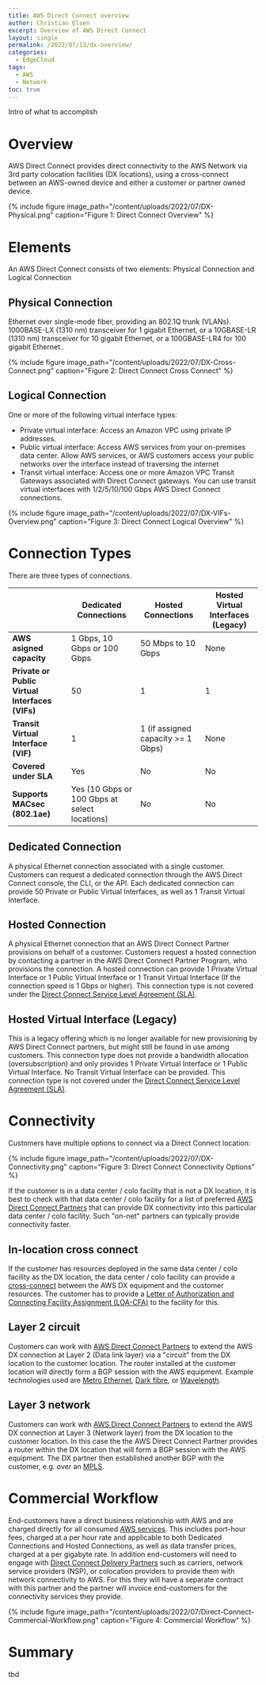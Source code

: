 ```yaml
---
title: AWS Direct Connect overview
author: Christian Elsen
excerpt: Overview of AWS Direct Connect
layout: single
permalink: /2022/07/13/dx-overview/
categories:
  - EdgeCloud
tags:
  - AWS
  - Network
toc: true
---
```


Intro of what to accomplish

# Overview

AWS Direct Connect provides direct connectivity to the AWS Network via 3rd party colocation facilities (DX locations), using a cross-connect between an AWS-owned device and either a customer or partner owned device. 

{% include figure image_path="/content/uploads/2022/07/DX-Physical.png" caption="Figure 1: Direct Connect Overview" %}

# Elements

An AWS Direct Connect consists of two elements: Physical Connection and Logical Connection

## Physical Connection

Ethernet over single-mode fiber, providing an 802.1Q trunk (VLANs). 1000BASE-LX (1310 nm) transceiver for 1 gigabit Ethernet, or a 10GBASE-LR (1310 nm) transceiver for 10 gigabit Ethernet, or a 100GBASE-LR4 for 100 gigabit Ethernet..

{% include figure image_path="/content/uploads/2022/07/DX-Cross-Connect.png" caption="Figure 2: Direct Connect Cross Connect" %}

## Logical Connection

One or more of the following virtual interface types:
* Private virtual interface: Access an Amazon VPC using private IP addresses.
* Public virtual interface: Access AWS services from your on-premises data center. Allow AWS services, or AWS customers access your public networks over the interface instead of traversing the internet
* Transit virtual interface: Access one or more Amazon VPC Transit Gateways associated with Direct Connect gateways. You can use transit virtual interfaces with 1/2/5/10/100 Gbps AWS Direct Connect connections. 

{% include figure image_path="/content/uploads/2022/07/DX-VIFs-Overview.png" caption="Figure 3: Direct Connect Logical Overview" %}

# Connection Types

There are three types of connections.

| |Dedicated Connections|Hosted Connections|Hosted Virtual Interfaces (Legacy)|
|---|---|---|---|
|**AWS asigned capacity**|1 Gbps, 10 Gbps or 100 Gbps|50 Mbps to 10 Gbps|None|
|**Private or Public Virtual Interfaces (VIFs)**|50|1|1|
|**Transit Virtual Interface (VIF)**|1|1 (if assigned capacity >= 1 Gbps)|None|
|**Covered under SLA**|Yes|No|No|
|**Supports MACsec (802.1ae)**|Yes (10 Gbps or 100 Gbps at select locations)|No|No|


## Dedicated Connection

A physical Ethernet connection associated with a single customer. Customers can request a dedicated connection through the AWS Direct Connect console, the CLI, or the API. Each dedicated connection can provide 50 Private or Public Virtual Interfaces, as well as 1 Transit Virtual Interface. 

## Hosted Connection

A physical Ethernet connection that an AWS Direct Connect Partner provisions on behalf of a customer. Customers request a hosted connection by contacting a partner in the AWS Direct Connect Partner Program, who provisions the connection. A hosted connection can provide 1 Private Virtual Interface or 1 Public Virtual Interface or 1 Transit Virtual Interface (If the connection speed is 1 Gbps or higher). This connection type is not covered under the [Direct Connect Service Level Agreement (SLA)](https://aws.amazon.com/directconnect/sla/).

## Hosted Virtual Interface (Legacy)

This is a legacy offering which is no longer available for new provisioning by AWS Direct Connect partners, but might still be found in use among customers. This connection type does not provide a bandwidth allocation (oversubscription) and only provides 1 Private Virtual Interface or 1 Public Virtual Interface. No Transit Virtual Interface can be provided. This connection type is not covered under the [Direct Connect Service Level Agreement (SLA)](https://aws.amazon.com/directconnect/sla/).

# Connectivity 

Customers have multiple options to connect via a Direct Connect location:

{% include figure image_path="/content/uploads/2022/07/DX-Connectivity.png" caption="Figure 3: Direct Connect Connectivity Options" %}

If the customer is in a data center / colo facility that is not a DX location, it is best to check with that data center / colo facility for a list of preferred [AWS Direct Connect Partners](https://aws.amazon.com/directconnect/partners/) that can provide DX connectivity into this particular data center / colo facility. Such "on-net" partners can typically provide connectivity faster. 

## In-location cross connect

If the customer has resources deployed in the same data center / colo facility as the DX location, the data center / colo facility can provide a [cross-connect](https://www.coresite.com/solutions/interconnection/cross-connects) between the AWS DX equipment and the customer resources. The customer has to provide a [Letter of Authorization and Connecting Facility Assignment (LOA-CFA)](https://docs.aws.amazon.com/directconnect/latest/UserGuide/Colocation.html) to the facility for this. 

## Layer 2 circuit

Customers can work with [AWS Direct Connect Partners](https://aws.amazon.com/directconnect/partners/) to extend the AWS DX connection at Layer 2 (Data link layer) via a "circuit" from the DX location to the customer location. The router installed at the customer location will directly form a BGP session with the AWS equipment. Example technologies used are [Metro Ethernet](https://en.wikipedia.org/wiki/Metro_Ethernet), [Dark fibre](https://en.wikipedia.org/wiki/Dark_fibre), or [Wavelength](https://en.wikipedia.org/wiki/Wavelength-division_multiplexing).

## Layer 3 network

Customers can work with [AWS Direct Connect Partners](https://aws.amazon.com/directconnect/partners/) to extend the AWS DX connection at Layer 3 (Network layer) from the DX location to the customer location. In this case the the AWS Direct Connect Partner provides a router within the DX location that will form a BGP session with the AWS equipment. The DX partner then established another BGP with the customer, e.g. over an [MPLS](https://en.wikipedia.org/wiki/Multiprotocol_Label_Switching).  

# Commercial Workflow

End-customers have a direct business relationship with AWS and are charged directly for all consumed [AWS services](https://aws.amazon.com/directconnect/pricing/). This includes port-hour fees, charged at a per hour rate and applicable to both Dedicated Connections and Hosted Connections, as well as data transfer prices, charged at a per gigabyte rate. In addition end-customers will need to engage with [Direct Connect Delivery Partners](https://aws.amazon.com/directconnect/partners/) such as carriers, network service providers (NSP), or colocation providers to provide them with network connectivity to AWS. For this they will have a separate contract with this partner and the partner will invoice end-customers for the connectivity services they provide.

{% include figure image_path="/content/uploads/2022/07/Direct-Connect-Commercial-Workflow.png" caption="Figure 4: Commercial Workflow" %}

# Summary

tbd